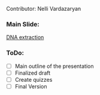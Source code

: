 Contributor: 
Nelli Vardazaryan

### Main Slide: 
[DNA extraction](https://docs.google.com/presentation/d/1_tiaPIMi8kPa0JILCkhvKJ0ZpneEsTHL3ay6cwwdHwE/edit?slide=id.p#slide=id.p) 


### ToDo:
- [ ] Main outline of the presentation
- [ ] Finalized draft
- [ ] Create quizzes
- [ ] Final Version
